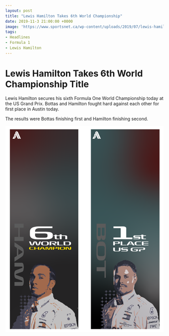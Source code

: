 ```yaml
---
layout: post
title: "Lewis Hamilton Takes 6th World Championship"
date: 2019-11-3 21:00:00 +0000
image: 'https://www.sportsnet.ca/wp-content/uploads/2019/07/lewis-hamilton-grnd-prix-1040x572.jpg'
tags:
- Headlines
- Formula 1
- Lewis Hamilton
---
```


# Lewis Hamilton Takes 6th World Championship Title

  Lewis Hamilton secures his sixth Formula One World Championship today at the US Grand Prix. Bottas and Hamilton fought hard against each other for first place in Austin today.

  The results were Bottas finishing first and Hamilton finishing second.

  ![Graphic Bottas 1st, Hamilton 6th Championship](/images/Media/006WinningInfographic.png)
